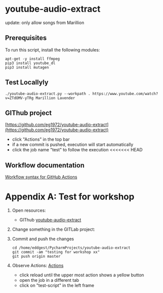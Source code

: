 # youtube-audio-extract

update: only allow songs from Marillion

## Prerequisites
To run this script, install the following modules:
```
apt-get -y install ffmpeg
pip3 install youtube_dl
pip3 install mutagen
```

## Test Locallyly
```
./youtube-audio-extract.py --workpath . https://www.youtube.com/watch?v=ZTdOMV-yTRg Marillion Lavender
```
## GIThub project
[https://github.com/eg1972/youtube-audio-extract](https://github.com/eg1972/youtube-audio-extract)

- click "Actions" in the top bar
- if a new commit is pushed, execution will start automatically
- click the job name "test" to follow the execution
<<<<<<< HEAD

## Workflow documentation
[Workflow syntax for GitHub Actions](https://help.github.com/en/actions/reference/workflow-syntax-for-github-actions)

# Appendix A: Test for workshop
1. Open resources:
   - GIThub [youtube-audio-extract](https://github.com/eg1972/youtube-audio-extract)
2. Change something in the GITLab project:
3. Commit and push the changes

   ```
   cd /home/eddgest/PycharmProjects/youtube-audio-extract
   git commit -am "testing for workshop xx"
   git push origin master 
   ```
5. Observe Actions: [Actions](https://github.com/eg1972/youtube-audio-extract/actions)
   - click reload until the upper most action shows a yellow button
   - open the job in a different tab
   - click on "test-script" in the left frame
